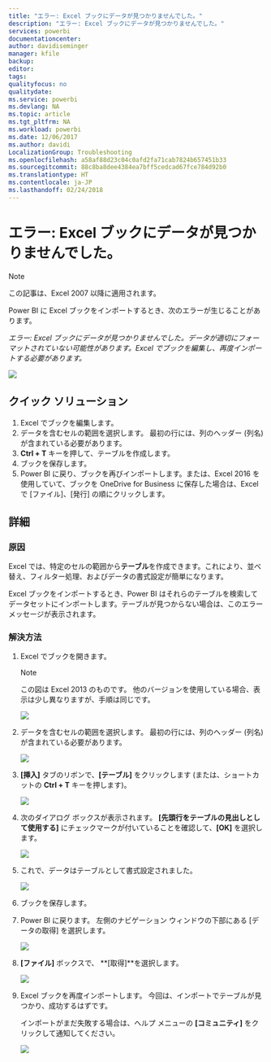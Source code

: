 ```yaml
---
title: "エラー: Excel ブックにデータが見つかりませんでした。"
description: "エラー: Excel ブックにデータが見つかりませんでした。"
services: powerbi
documentationcenter: 
author: davidiseminger
manager: kfile
backup: 
editor: 
tags: 
qualityfocus: no
qualitydate: 
ms.service: powerbi
ms.devlang: NA
ms.topic: article
ms.tgt_pltfrm: NA
ms.workload: powerbi
ms.date: 12/06/2017
ms.author: davidi
LocalizationGroup: Troubleshooting
ms.openlocfilehash: a58af88d23c04c0afd2fa71cab7824b657451b33
ms.sourcegitcommit: 88c8ba8dee4384ea7bff5cedcad67fce784d92b0
ms.translationtype: HT
ms.contentlocale: ja-JP
ms.lasthandoff: 02/24/2018
---
```

# <a name="error-we-couldnt-find-any-data-in-your-excel-workbook"></a>エラー: Excel ブックにデータが見つかりませんでした。

>[!NOTE]
>この記事は、Excel 2007 以降に適用されます。

Power BI に Excel ブックをインポートするとき、次のエラーが生じることがあります。

*エラー: Excel ブックにデータが見つかりませんでした。データが適切にフォーマットされていない可能性があります。Excel でブックを編集し、再度インポートする必要があります。*

![](media/service-admin-troubleshoot-excel-workbook-data/pbi_wecouldntfindanydata.png)

## <a name="quick-solution"></a>クイック ソリューション
1. Excel でブックを編集します。
2. データを含むセルの範囲を選択します。 最初の行には、列のヘッダー (列名) が含まれている必要があります。
3. **Ctrl + T** キーを押して、テーブルを作成します。
4. ブックを保存します。
5. Power BI に戻り、ブックを再びインポートします。または、Excel 2016 を使用していて、ブックを OneDrive for Business に保存した場合は、Excel で [ファイル]、[発行] の順にクリックします。

## <a name="details"></a>詳細
### <a name="cause"></a>原因
Excel では、特定のセルの範囲から**テーブル**を作成できます。これにより、並べ替え、フィルター処理、およびデータの書式設定が簡単になります。

Excel ブックをインポートするとき、Power BI はそれらのテーブルを検索してデータセットにインポートします。テーブルが見つからない場合は、このエラー メッセージが表示されます。

### <a name="solution"></a>解決方法
1. Excel でブックを開きます。 
    >[!NOTE]
    >この図は Excel 2013 のものです。 他のバージョンを使用している場合、表示は少し異なりますが、手順は同じです。
    
    ![](media/service-admin-troubleshoot-excel-workbook-data/pbi_trb_xlwksht1.png)
2. データを含むセルの範囲を選択します。 最初の行には、列のヘッダー (列名) が含まれている必要があります。
   
    ![](media/service-admin-troubleshoot-excel-workbook-data/pbi_trb_xlwksht2.png)
3. **[挿入]** タブのリボンで、**[テーブル]** をクリックします  (または、ショートカットの **Ctrl + T** キーを押します)。
   
    ![](media/service-admin-troubleshoot-excel-workbook-data/pbi_trb_xlwksht3.png)
4. 次のダイアログ ボックスが表示されます。 **[先頭行をテーブルの見出しとして使用する]** にチェックマークが付いていることを確認して、**[OK]** を選択します。
   
    ![](media/service-admin-troubleshoot-excel-workbook-data/pbi_trb_xlcreatetbl.png)
5. これで、データはテーブルとして書式設定されました。
   
    ![](media/service-admin-troubleshoot-excel-workbook-data/pbi_trb_xltbl.png)
6. ブックを保存します。
7. Power BI に戻ります。 左側のナビゲーション ウィンドウの下部にある [データの取得] を選択します。
   
    ![](media/service-admin-troubleshoot-excel-workbook-data/pbi_getdata.png)
8. **[ファイル]** ボックスで、 **[取得]**を選択します。
   
    ![](media/service-admin-troubleshoot-excel-workbook-data/pbi_getfiles.png)
9. Excel ブックを再度インポートします。 今回は、インポートでテーブルが見つかり、成功するはずです。
   
    インポートがまだ失敗する場合は、ヘルプ メニューの **[コミュニティ]** をクリックして通知してください。
   
    ![](media/service-admin-troubleshoot-excel-workbook-data/pbi_questionmenucommunity.png)
